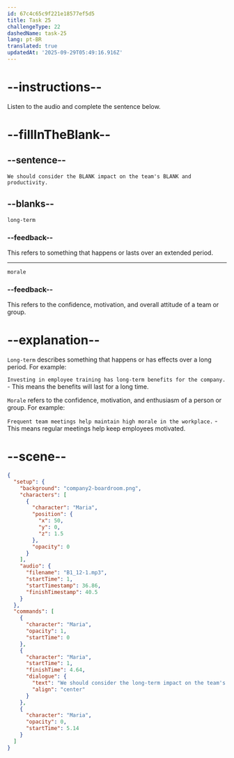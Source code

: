 ```yaml
---
id: 67c4c65c9f221e18577ef5d5
title: Task 25
challengeType: 22
dashedName: task-25
lang: pt-BR
translated: true
updatedAt: '2025-09-29T05:49:16.916Z'
---
```


<!-- (Audio) Maria: We should consider the long-term impact on the team's morale and productivity. -->

# --instructions--

Listen to the audio and complete the sentence below.

# --fillInTheBlank--

## --sentence--

`We should consider the BLANK impact on the team's BLANK and productivity.`  

## --blanks--

`long-term`  

### --feedback--

This refers to something that happens or lasts over an extended period.  

---  

`morale`  

### --feedback--

This refers to the confidence, motivation, and overall attitude of a team or group.  

# --explanation--

`Long-term` describes something that happens or has effects over a long period. For example:

`Investing in employee training has long-term benefits for the company.` - This means the benefits will last for a long time.

`Morale` refers to the confidence, motivation, and enthusiasm of a person or group. For example:

`Frequent team meetings help maintain high morale in the workplace.` - This means regular meetings help keep employees motivated.

# --scene--

```json
{
  "setup": {
    "background": "company2-boardroom.png",
    "characters": [
      {
        "character": "Maria",
        "position": {
          "x": 50,
          "y": 0,
          "z": 1.5
        },
        "opacity": 0
      }
    ],
    "audio": {
      "filename": "B1_12-1.mp3",
      "startTime": 1,
      "startTimestamp": 36.86,
      "finishTimestamp": 40.5
    }
  },
  "commands": [
    {
      "character": "Maria",
      "opacity": 1,
      "startTime": 0
    },
    {
      "character": "Maria",
      "startTime": 1,
      "finishTime": 4.64,
      "dialogue": {
        "text": "We should consider the long-term impact on the team's morale and productivity.",
        "align": "center"
      }
    },
    {
      "character": "Maria",
      "opacity": 0,
      "startTime": 5.14
    }
  ]
}
```
